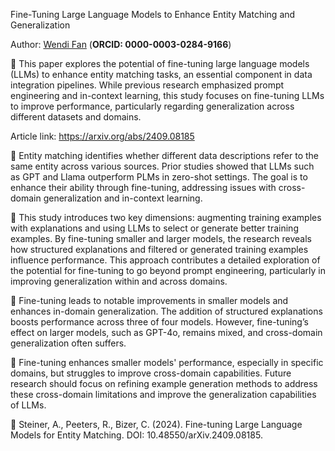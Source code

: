 Fine-Tuning Large Language Models to Enhance Entity Matching and Generalization

Author: [Wendi Fan](https://www.linkedin.com/in/wendi-fan-265996310/) (**ORCID: 0000-0003-0284-9166**)

📌 This paper explores the potential of fine-tuning large language models (LLMs) to enhance entity matching tasks, an essential component in data integration pipelines. While previous research emphasized prompt engineering and in-context learning, this study focuses on fine-tuning LLMs to improve performance, particularly regarding generalization across different datasets and domains.

Article link: https://arxiv.org/abs/2409.08185

🔹 Entity matching identifies whether different data descriptions refer to the same entity across various sources. Prior studies showed that LLMs such as GPT and Llama outperform PLMs in zero-shot settings. The goal is to enhance their ability through fine-tuning, addressing issues with cross-domain generalization and in-context learning.

🔹 This study introduces two key dimensions: augmenting training examples with explanations and using LLMs to select or generate better training examples. By fine-tuning smaller and larger models, the research reveals how structured explanations and filtered or generated training examples influence performance. This approach contributes a detailed exploration of the potential for fine-tuning to go beyond prompt engineering, particularly in improving generalization within and across domains.

🔹 Fine-tuning leads to notable improvements in smaller models and enhances in-domain generalization. The addition of structured explanations boosts performance across three of four models. However, fine-tuning’s effect on larger models, such as GPT-4o, remains mixed, and cross-domain generalization often suffers.

🔹 Fine-tuning enhances smaller models' performance, especially in specific domains, but struggles to improve cross-domain capabilities. Future research should focus on refining example generation methods to address these cross-domain limitations and improve the generalization capabilities of LLMs.

📑 Steiner, A., Peeters, R., Bizer, C. (2024).  Fine-tuning Large Language Models for Entity Matching. DOI: 10.48550/arXiv.2409.08185.